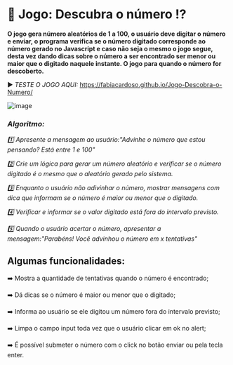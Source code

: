 # :game_die: Jogo: Descubra o número :interrobang:

**O jogo gera número aleatórios de 1 a 100, o usuário deve digitar o número e enviar, o programa verifica se o número digitado corresponde ao número gerado no Javascript e caso não seja o mesmo o jogo segue, desta vez dando dicas sobre o número a ser encontrado ser menor ou maior que o digitado naquele instante. O jogo para quando o número for descoberto.**

:arrow_forward: *TESTE O JOGO AQUI:* https://fabiacardoso.github.io/Jogo-Descobra-o-Numero/

![image](https://user-images.githubusercontent.com/61851602/218550410-571e9278-c397-47bb-a265-ac4c3f571656.png)


### *Algoritmo:*

*1️⃣ Apresente a mensagem ao usuário:"Advinhe o número que estou pensando? Está entre 1 e 100"*

*2️⃣ Crie um lógica para gerar um número aleatório e verificar se o número digitado é o mesmo que o aleatório gerado pelo sistema.*

*3️⃣ Enquanto o usuário não adivinhar o número, mostrar mensagens com dica que informam se o número é maior ou menor que o digitado.*

*4️⃣ Verificar e informar se o valor digitado está fora do intervalo previsto.*

*5️⃣ Quando o usuário acertar o número, apresentar a mensagem:"Parabéns! Você advinhou o número em x tentativas"*

## Algumas funcionalidades:

➡️ Mostra a quantidade de tentativas quando o número é encontrado;

➡️ Dá dicas se o número é maior ou menor que o digitado;

➡️ Informa ao usuário se ele digitou um número fora do intervalo previsto;

➡️ Limpa o campo input toda vez que o usuário clicar em ok no alert;

➡️ É possível submeter o número com o click no botão enviar ou pela tecla enter.

